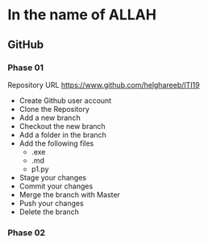 # In the name of ALLAH

## GitHub 

### Phase 01

Repository URL
<https://www.github.com/helghareeb/ITI19>

- Create Github user account
- Clone the Repository
- Add a new branch
- Checkout the new branch
- Add a folder in the branch
- Add the following files
  - <yourname>.exe
  - <yourname>.md
  - p1.py
- Stage your changes
- Commit your changes
- Merge the branch with Master
- Push your changes
- Delete the branch

### Phase 02

